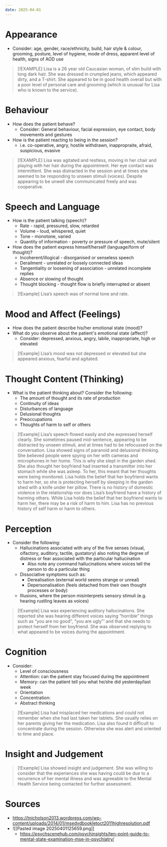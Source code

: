 ```yaml
---
date: 2025-04-01
---
```

# Appearance
- Consider: age, gender, race/ethnicity, build, hair style & colour, grooming, posture, level of hygiene, mode of dress, apparent level of health, signs of AOD use

> [!EXAMPLE] 
> Lisa is a 26 year old Caucasian woman, of slim build with long dark hair. She was dressed in crumpled jeans, which appeared dirty, and a T-shirt. She appeared to be in good health overall but with a poor level of personal care and grooming (which is unusual for Lisa who is known to the service).

# Behaviour
- How does the patient behave?
	- Consider: General behaviour, facial expression, eye contact, body movements and gestures
- How is the patient reacting to being in the session?
	- i.e. co-operative, angry, hostile withdrawn, inappropraite, afraid, suspicious, evasive

> [!EXAMPLE] 
> Lisa was agitated and restless, moving in her chair and playing with her hair during the appointment. Her eye contact was intermittent. She was distracted in the session and at times she seemed to be responding to unseen stimuli (voices). Despite appearing to be unwell she communicated freely and was cooperative.
# Speech and Language
- How is the patient talking (speech)?
	- Rate - rapid, pressured, slow, retarded
	- Volume - loud, whispered, quiet
	- Tone - monotone, varied
	- Quantity of information - poverty or pressure of speech, mute/silent
- How does the patient express himself/herself (language/form of thought)?
	- Incoherent/illogical - disorganised or senseless speech
	- Derailment - unrelated or loosely connected ideas
	- Tangentiality or loosening of association - unrelated incomplete replies
	- Absence or slowing of thought
	- Thought blocking - thought flow is briefly interrupted or absent

> [!Example]
> Lisa’s speech was of normal tone and rate.

# Mood and Affect (Feelings)
- How does the patient describe his/her emotional state (mood)?
- What do you observe about the patient's emotional state (affect)?
	- Consider: depressed, anxious, angry, labile, inappropriate, high or elevated

> [!Example] 
> Lisa’s mood was not depressed or elevated but she appeared anxious, fearful and agitated.

# Thought Content (Thinking)
- What is the patient thinking about? Consider the following:
	- The amount of thought and its rate of production
	- Continuity of ideas
	- Disturbances of language
	- Delusional thoughts
	- Preoccupations
	- Thoughts of harm to self or others

> [!Example]
> Lisa’s speech flowed easily and she expressed herself clearly. She sometimes paused mid-sentence, appearing to be distracted by unseen stimuli, and at times had to be refocussed on the conversation.
> Lisa showed signs of paranoid and delusional thinking. She believed people were spying on her with cameras and microphones in her home. This is why she slept in the garden shed. She also thought her boyfriend had inserted a transmitter into her stomach while she was asleep. To her, this meant that her thoughts were being monitored.
> Lisa holds the belief that her boyfriend wants to harm her, so she is protecting herself by sleeping in the garden shed with a knife under her pillow. There is no history of domestic violence in the relationship nor does Lisa’s boyfriend have a history of harming others. While Lisa holds the belief that her boyfriend wants to harm her, there may be a risk of harm to him. Lisa has no previous history of self harm or harm to others.

# Perception
- Consider the following:
	- Hallucinations associated with any of the five senses (visual, olfactory, auditory, tactile, gustatory) also noting the degree of distress or fear associated with the particular hallucination
		- Also note any command hallucinations where voices tell the person to do a particular thing
	- Dissociative symptoms such as:
		- Derealisation (external world seems strange or unreal)
		- Depersonalisation (feels detached from their own thought processes or body)
	- Illusions, where the person misinterprets sensory stimuli (e.g. hearing rustling leaves as voices)

> [!Example] 
> Lisa was experiencing auditory hallucinations. She reported she was hearing different voices saying “horrible” things such as “you are no good”, “you are ugly”’ and that she needs to protect herself from her boyfriend. She was observed replying to what appeared to be voices during the appointment.
# Cognition
- Consider:
	- Level of consciousness
	- Attention: can the patient stay focused during the appointment
	- Memory: can the patient tell you what he/she did yesterday/last week
	- Orientation
	- Concentration:
	- Abstract thinking

> [!Example]
> Lisa had misplaced her medications and could not remember when she had last taken her tablets. She usually relies on her parents giving her the medication. Lisa also found it difficult to concentrate during the session. Otherwise she was alert and oriented to time and place.

# Insight and Judgement

> [!Example] 
> Lisa showed insight and judgement. She was willing to consider that the experiences she was having could be due to a recurrence of her mental illness and was agreeable to the Mental Health Service being contacted for further assessment. 


# Sources
- https://tnicholson2013.wordpress.com/wp-content/uploads/2014/01/msedvdbookletoct2011highresolution.pdf
- ![[Pasted image 20250401125659.png]]
	- https://psychscenehub.com/psychinsights/ten-point-guide-to-mental-state-examination-mse-in-psychiatry/